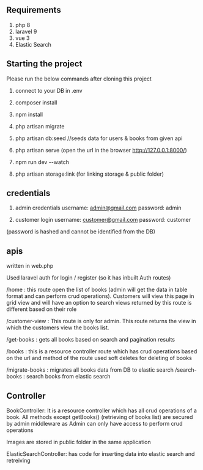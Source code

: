 ## Requirements
1. php 8
2. laravel 9
3. vue 3
4. Elastic Search

## Starting the project
Please run the below commands after cloning this project
1. connect to your DB in .env
2. composer install
3. npm install
4. php artisan migrate
5. php artisan db:seed //seeds data for users & books from given api
6. php artisan serve (open the url in the browser http://127.0.0.1:8000/)
7. npm run dev --watch

8. php artisan storage:link (for linking storage & public folder)

## credentials
1. admin credentials
    username: admin@gmail.com
    password: admin 

2. customer login
   username: customer@gmail.com
    password: customer

(password is hashed and cannot be identified from the DB)

## apis
written in web.php

Used laravel auth for login / register (so it has inbuilt Auth routes)

/home : this route open the list of books (admin will get the data in table format and can perform crud operations).
        Customers will view this page in grid view and will have an option to search
        views returned by this route is different based on their role

/customer-view : This route is only for admin. This route returns the view in which the customers view the books list.

/get-books : gets all books based on search and pagination results

/books : this is a resource controller route which has crud operations based on the url and method of the route
used soft deletes for deleting of books


/migrate-books :  migrates all books data from DB to elastic search
/search-books : search books from elastic search



## Controller

BookController:
It is a resource controller which has all crud operations of a book.
All methods except getBooks() (retrieving of books list) are secured by admin middleware as Admin can only have access to perform crud operations

Images are stored in public folder in the same application

ElasticSearchController:
has code for inserting data into elastic search and retreiving
